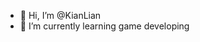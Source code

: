 - 👋 Hi, I’m @KianLian
- 🌱 I’m currently learning game developing

<!---
KianLian/KianLian is a ✨ special ✨ repository because its `README.md` (this file) appears on your GitHub profile.
You can click the Preview link to take a look at your changes.
--->
